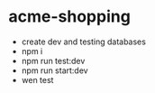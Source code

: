 # acme-shopping

- create dev and testing databases
- npm i
- npm run test:dev
- npm run start:dev
- wen test